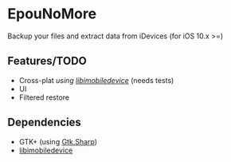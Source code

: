 # EpouNoMore

Backup your files and extract data from iDevices (for iOS 10.x >=)

## Features/TODO
 - Cross-plat _using [libimobiledevice][1]_ (needs tests)
 - UI
 - Filtered restore
 
## Dependencies

 - GTK+ (using [Gtk.Sharp][2])
 - [libimobiledevice][1]

 [1]: https://www.libimobiledevice.org/
 [2]: https://github.com/GtkSharp/GtkSharp
